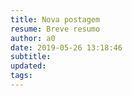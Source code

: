 ```yaml
---
title: Nova postagem
resume: Breve resumo
author: a0
date: 2019-05-26 13:18:46
subtitle:
updated:
tags:
---
```

